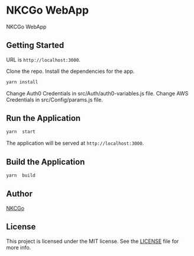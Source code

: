 # NKCGo WebApp

NKCGo WebApp

## Getting Started

URL is `http://localhost:3000`.

Clone the repo. Install the dependencies for the app.

```bash
yarn install

```

Change Auth0 Credentials in src/Auth/auth0-variables.js file. Change AWS Credentials in src/Config/params.js file.

## Run the Application

```bash
yarn  start

```

The application will be served at `http://localhost:3000`.

## Build the Application

```bash
yarn  build

```


## Author

[NKCGo](http://nkcgo.com)

## License

This project is licensed under the MIT license. See the [LICENSE](LICENSE.txt) file for more info.


